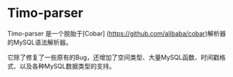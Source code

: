 # Timo-parser

Timo-parser 是一个脱胎于[Cobar] (https://github.com/alibaba/cobar)解析器的MySQL语法解析器。

它除了修复了一些原有的Bug，还增加了空间类型、大量MySQL函数、时间戳格式、以及各种MySQL数据类型的支持。

